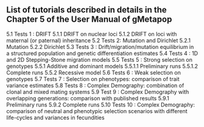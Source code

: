 ## List of tutorials described in details in the Chapter 5 of the User Manual of gMetapop
5.1 Tests 1 : DRIFT 
5.1.1 DRIFT on nuclear loci 
5.1.2 DRIFT on loci with maternal (or paternal) inheritance
5.2 Tests 2: Mutation and Dirichlet
5.2.1 Mutation
5.2.2 Dirichlet
5.3 Tests 3 : Drift/migration/mutation equilibrium in a structured population and genetic differentiation estimates
5.4 Tests 4 : 1D and 2D Stepping-Stone migration models
5.5 Tests 5 : Strong selection on genotypes
	5.5.1 Additive and dominant models
		5.5.1.1 Preliminary runs
		5.5.1.2 Complete runs
	5.5.2 Recessive model
5.6 Tests 6 : Weak selection on genotypes 
5.7 Tests 7 : Selection on phenotypes: comparison of trait variance estimates
5.8 Tests 8 : Complex Demography: combination of clonal and mixed mating systems
5.9 Test 9 : Complex Demography with overlapping generations: comparison with published results
	5.9.1 Preliminary runs
	5.9.2 Complete runs
5.10 Tests 10 : Complex Demography: comparison of neutral and phenotypic selection scenarios with different life-cycles and variances in fecundities 

